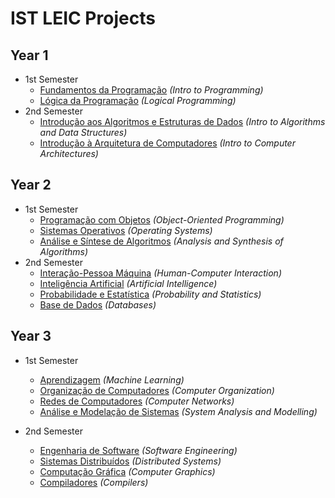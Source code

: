 # IST LEIC Projects

## Year 1
 * 1st Semester
   * [Fundamentos da Programação](https://github.com/rodrigoFfreire/FP_22_23) _(Intro to Programming)_
   * [Lógica da Programação](https://github.com/rodrigoFfreire/LP_22_23) _(Logical Programming)_
 * 2nd Semester
   * [Introdução aos Algoritmos e Estruturas de Dados](https://github.com/rodrigoFfreire/IAED_22_23) _(Intro to Algorithms and Data Structures)_
   * [Introdução à Arquitetura de Computadores](https://github.com/rodrigoFfreire/Projeto-IAC-22-23) _(Intro to Computer Architectures)_

## Year 2
 * 1st Semester
   * [Programação com Objetos](https://github.com/rodrigoFfreire/PO-23-24) _(Object-Oriented Programming)_
   * [Sistemas Operativos](https://github.com/rodrigoFfreire/SO-23-24) _(Operating Systems)_
   * [Análise e Síntese de Algoritmos](https://github.com/rodrigoFfreire/ASA-23-24) _(Analysis and Synthesis of Algorithms)_
 * 2nd Semester
   * [Interação-Pessoa Máquina](https://github.com/rodrigoFfreire/IPM-Bakeoffs) _(Human-Computer Interaction)_
   * [Inteligência Artificial](https://github.com/rodrigoFfreire/IArt-23-24) _(Artificial Intelligence)_
   * [Probabilidade e Estatística](https://github.com/rodrigoFfreire/PE-23-24) _(Probability and Statistics)_
   * [Base de Dados](https://github.com/rodrigoFfreire/BD-23-24) _(Databases)_
  
## Year 3
  * 1st Semester
    * [Aprendizagem](https://github.com/rodrigoFfreire/Apre-24-25) _(Machine Learning)_
    * [Organização de Computadores](https://github.com/rodrigoFfreire/OC-24-25) _(Computer Organization)_
    * [Redes de Computadores](https://github.com/rodrigoFfreire/RC-24-25) _(Computer Networks)_
    * [Análise e Modelação de Sistemas](https://github.com/rodrigoFfreire/AMS-24-25) _(System Analysis and Modelling)_
   
  * 2nd Semester
    * [Engenharia de Software](https://github.com/rodrigoFfreire/ES-24-25) _(Software Engineering)_
    * [Sistemas Distribuídos](https://github.com/rodrigoFfreire/SD-24-25) _(Distributed Systems)_
    * [Computação Gráfica](https://github.com/rodrigoFfreire/CG-24-25) _(Computer Graphics)_
    * [Compiladores](https://github.com/rodrigoFfreire/Comp-24-25) _(Compilers)_
